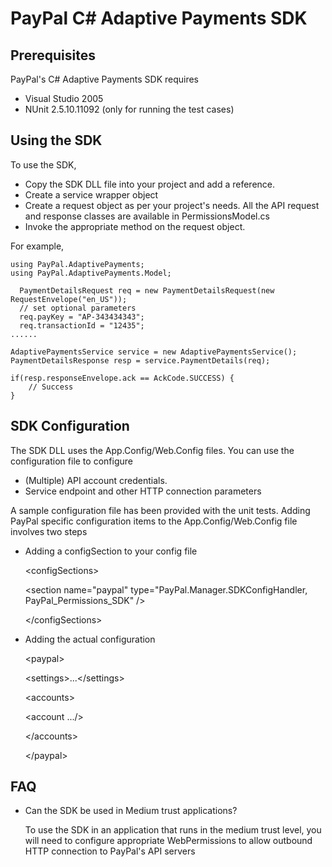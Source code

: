 PayPal C# Adaptive Payments SDK
======================

Prerequisites
-------------

PayPal's C# Adaptive Payments SDK requires 

 * Visual Studio 2005
 * NUnit 2.5.10.11092 (only for running the test cases) 
  

Using the SDK
-------------

To use the SDK, 

 * Copy the SDK DLL file into your project and add a reference.
 * Create a service wrapper object
 * Create a request object as per your project's needs. All the API request and response classes are available in PermissionsModel.cs
 * Invoke the appropriate method on the request object.


For example,

	using PayPal.AdaptivePayments;
	using PayPal.AdaptivePayments.Model;

      PaymentDetailsRequest req = new PaymentDetailsRequest(new RequestEnvelope("en_US")); 
      // set optional parameters
      req.payKey = "AP-343434343";
      req.transactionId = "12435";
	......

	AdaptivePaymentsService service = new AdaptivePaymentsService();
	PaymentDetailsResponse resp = service.PaymentDetails(req);
 
	if(resp.responseEnvelope.ack == AckCode.SUCCESS) {
		// Success
	}
  
 

SDK Configuration
-----------------

The SDK DLL uses the App.Config/Web.Config files. You can use the configuration file to configure

 * (Multiple) API account credentials.
 * Service endpoint and other HTTP connection parameters 


A sample configuration file has been provided with the unit tests. Adding PayPal specific configuration items to the App.Config/Web.Config file involves two steps

 * Adding a configSection to your config file

    &lt;configSections&gt;

      &lt;section name="paypal" type="PayPal.Manager.SDKConfigHandler, PayPal_Permissions_SDK" /&gt;

    &lt;/configSections&gt;

 * Adding the actual configuration 

    &lt;paypal&gt;  

      &lt;settings&gt;...&lt;/settings&gt;

      &lt;accounts&gt;

      &lt;account .../&gt;

      &lt;/accounts&gt;

    &lt;/paypal&gt;


FAQ
---

  * Can the SDK be used in Medium trust applications?

     To use the SDK in an application that runs in the medium trust level, you will need to configure appropriate WebPermissions to allow outbound 
HTTP connection to PayPal's API servers

    <trust level="Medium" originUrl="https://svcs.sandbox.paypal.com/.*" />
